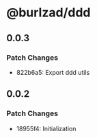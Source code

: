 # @burlzad/ddd

## 0.0.3

### Patch Changes

- 822b6a5: Export ddd utils

## 0.0.2

### Patch Changes

- 18955f4: Initialization
